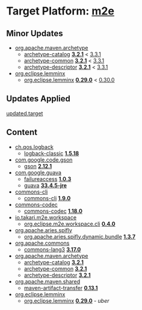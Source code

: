 # Target Platform: [m2e](https://raw.githubusercontent.com/eclipse-m2e/m2e-core/master/target-platform/target-platform.target)

## Minor Updates
 - [org.apache.maven.archetype](https://repo1.maven.org/maven2/org/apache/maven/archetype/)
    - [archetype-catalog](https://repo1.maven.org/maven2/org/apache/maven/archetype/archetype-catalog/) **[3.2.1](https://repo1.maven.org/maven2/org/apache/maven/archetype/archetype-catalog/3.2.1)** < [3.3.1](https://repo1.maven.org/maven2/org/apache/maven/archetype/archetype-catalog/3.3.1/)
    - [archetype-common](https://repo1.maven.org/maven2/org/apache/maven/archetype/archetype-common/) **[3.2.1](https://repo1.maven.org/maven2/org/apache/maven/archetype/archetype-common/3.2.1)** < [3.3.1](https://repo1.maven.org/maven2/org/apache/maven/archetype/archetype-common/3.3.1/)
    - [archetype-descriptor](https://repo1.maven.org/maven2/org/apache/maven/archetype/archetype-descriptor/) **[3.2.1](https://repo1.maven.org/maven2/org/apache/maven/archetype/archetype-descriptor/3.2.1)** < [3.3.1](https://repo1.maven.org/maven2/org/apache/maven/archetype/archetype-descriptor/3.3.1/)
 - [org.eclipse.lemminx](https://repo.eclipse.org/content/repositories/lemminx-releases/org/eclipse/lemminx/)
    - [org.eclipse.lemminx](https://repo.eclipse.org/content/repositories/lemminx-releases/org/eclipse/lemminx/org.eclipse.lemminx/) **[0.29.0](https://repo.eclipse.org/content/repositories/lemminx-releases/org/eclipse/lemminx/org.eclipse.lemminx/0.29.0)** < [0.30.0](https://repo1.maven.org/maven2/org/eclipse/lemminx/org.eclipse.lemminx/0.30.0/)

## Updates Applied
[updated.target](updated.target)

## Content
 - [ch.qos.logback](https://repo1.maven.org/maven2/ch/qos/logback/)
    - [logback-classic](https://repo1.maven.org/maven2/ch/qos/logback/logback-classic/) **[1.5.18](https://repo1.maven.org/maven2/ch/qos/logback/logback-classic/1.5.18)**
 - [com.google.code.gson](https://repo1.maven.org/maven2/com/google/code/gson/)
    - [gson](https://repo1.maven.org/maven2/com/google/code/gson/gson/) **[2.12.1](https://repo1.maven.org/maven2/com/google/code/gson/gson/2.12.1)**
 - [com.google.guava](https://repo1.maven.org/maven2/com/google/guava/)
    - [failureaccess](https://repo1.maven.org/maven2/com/google/guava/failureaccess/) **[1.0.3](https://repo1.maven.org/maven2/com/google/guava/failureaccess/1.0.3)**
    - [guava](https://repo1.maven.org/maven2/com/google/guava/guava/) **[33.4.5-jre](https://repo1.maven.org/maven2/com/google/guava/guava/33.4.5-jre)**
 - [commons-cli](https://repo1.maven.org/maven2/commons-cli/)
    - [commons-cli](https://repo1.maven.org/maven2/commons-cli/commons-cli/) **[1.9.0](https://repo1.maven.org/maven2/commons-cli/commons-cli/1.9.0)**
 - [commons-codec](https://repo1.maven.org/maven2/commons-codec/)
    - [commons-codec](https://repo1.maven.org/maven2/commons-codec/commons-codec/) **[1.18.0](https://repo1.maven.org/maven2/commons-codec/commons-codec/1.18.0)**
 - [io.takari.m2e.workspace](https://repo1.maven.org/maven2/io/takari/m2e/workspace/)
    - [org.eclipse.m2e.workspace.cli](https://repo1.maven.org/maven2/io/takari/m2e/workspace/org.eclipse.m2e.workspace.cli/) **[0.4.0](https://repo1.maven.org/maven2/io/takari/m2e/workspace/org.eclipse.m2e.workspace.cli/0.4.0)**
 - [org.apache.aries.spifly](https://repo1.maven.org/maven2/org/apache/aries/spifly/)
    - [org.apache.aries.spifly.dynamic.bundle](https://repo1.maven.org/maven2/org/apache/aries/spifly/org.apache.aries.spifly.dynamic.bundle/) **[1.3.7](https://repo1.maven.org/maven2/org/apache/aries/spifly/org.apache.aries.spifly.dynamic.bundle/1.3.7)**
 - [org.apache.commons](https://repo1.maven.org/maven2/org/apache/commons/)
    - [commons-lang3](https://repo1.maven.org/maven2/org/apache/commons/commons-lang3/) **[3.17.0](https://repo1.maven.org/maven2/org/apache/commons/commons-lang3/3.17.0)**
 - [org.apache.maven.archetype](https://repo1.maven.org/maven2/org/apache/maven/archetype/)
    - [archetype-catalog](https://repo1.maven.org/maven2/org/apache/maven/archetype/archetype-catalog/) **[3.2.1](https://repo1.maven.org/maven2/org/apache/maven/archetype/archetype-catalog/3.2.1)**
    - [archetype-common](https://repo1.maven.org/maven2/org/apache/maven/archetype/archetype-common/) **[3.2.1](https://repo1.maven.org/maven2/org/apache/maven/archetype/archetype-common/3.2.1)**
    - [archetype-descriptor](https://repo1.maven.org/maven2/org/apache/maven/archetype/archetype-descriptor/) **[3.2.1](https://repo1.maven.org/maven2/org/apache/maven/archetype/archetype-descriptor/3.2.1)**
 - [org.apache.maven.shared](https://repo1.maven.org/maven2/org/apache/maven/shared/)
    - [maven-artifact-transfer](https://repo1.maven.org/maven2/org/apache/maven/shared/maven-artifact-transfer/) **[0.13.1](https://repo1.maven.org/maven2/org/apache/maven/shared/maven-artifact-transfer/0.13.1)**
 - [org.eclipse.lemminx](https://repo.eclipse.org/content/repositories/lemminx-releases/org/eclipse/lemminx/)
    - [org.eclipse.lemminx](https://repo.eclipse.org/content/repositories/lemminx-releases/org/eclipse/lemminx/org.eclipse.lemminx/) **[0.29.0](https://repo.eclipse.org/content/repositories/lemminx-releases/org/eclipse/lemminx/org.eclipse.lemminx/0.29.0)** - *uber*

